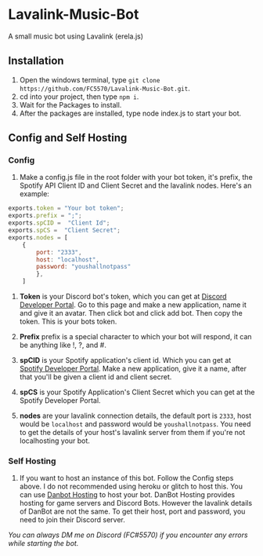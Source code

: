 # Lavalink-Music-Bot
A small music bot using Lavalink (erela.js)

## Installation ##
1) Open the windows terminal, type ```git clone https://github.com/FC5570/Lavalink-Music-Bot.git```.
2) cd into your project, then type ```npm i```.
3) Wait for the Packages to install.
4) After the packages are installed, type node index.js to start your bot.

## Config and Self Hosting ##
### Config ###
1) Make a config.js file in the root folder with your bot token, it's prefix, the Spotify API Client ID and Client Secret and the lavalink nodes. Here's an example:

```javascript
exports.token = "Your bot token";
exports.prefix = ";";
exports.spCID =  "Client Id";
exports.spCS =  "Client Secret";
exports.nodes = [
    {
        port: "2333",
        host: "localhost",
        password: "youshallnotpass"
        },
    ]
```
1) **Token** is your Discord bot's token, which you can get at [Discord Developer Portal](https://discord.com/developers/applications). Go to this page and make a new application, name it and give it an avatar. Then click bot and click add bot. Then copy the token. This is your bots token.

2) **Prefix** prefix is a special character to which your bot will respond, it can be anything like !, ?, and #.

3) **spCID** is your Spotify application's client id. Which you can get at [Spotify Developer Portal](https://developer.spotify.com/dashboard/applications). Make a new application, give it a name, after that you'll be given a client id and client secret. 

4) **spCS** is your Spotify Application's Client Secret which you can get at the Spotify Developer Portal.

5) **nodes** are your lavalink connection details, the default port is ```2333```, host would be ```localhost``` and password would be ```youshallnotpass```. You need to get the details of your host's lavalink server from them if you're not localhosting your bot.

### Self Hosting ###
1) If you want to host an instance of this bot. Follow the Config steps above. I do not recommended using heroku or glitch to host this. You can use [Danbot Hosting](https://discord.com/invite/j5EnRwT) to host your bot. DanBot Hosting provides hosting for game servers and Discord Bots. However the lavalink details of DanBot are not the same. To get their host, port and password, you need to join their Discord server.


*You can always DM me on Discord (FC#5570) if you encounter any errors while starting the bot.*
